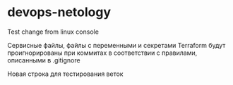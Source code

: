 # devops-netology
Test change from linux console

Сервисные файлы, файлы с переменными и секретами Terraform будут проигнорированы при коммитах в соответствии с правилами, описанными в .gitignore

Новая строка для тестирования веток

